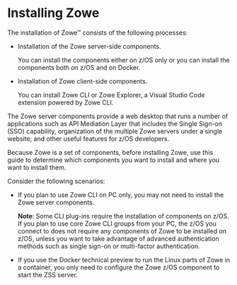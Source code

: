 # Installing Zowe

The installation of Zowe&trade; consists of the following processes:

- Installation of the Zowe server-side components.

   You can install the components either on z/OS only or you can install the components both on z/OS and on Docker.
   
- Installation of Zowe client-side components.

   You can install Zowe CLI or Zowe Explorer, a Visual Studio Code extension powered by Zowe CLI.

The Zowe server components provide a web desktop that runs a number of applications such as API Mediation Layer that includes the Single Sign-on (SSO) capability, organization of the multiple Zowe servers under a single website, and other useful features for z/OS developers. 

Because Zowe is a set of components, before installing Zowe, use this guide to determine which components you want to install and where you want to install them.

Consider the following scenarios:

- If you plan to use Zowe CLI on PC only, you may not need to install the Zowe server components.

   **Note**: Some CLI plug-ins require the installation of components on z/OS.
If you plan to use core Zowe CLI groups from your PC, the z/OS you connect to does not require any components of Zowe to be installed on z/OS, unless you want to take advantage of advanced authentication methods such as single sign-on or multi-factor authentication.

- If you use the Docker technical preview to run the Linux parts of Zowe in a container, you only need to configure the Zowe z/OS component to start the ZSS server.





